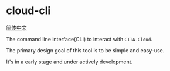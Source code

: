 # cloud-cli

[简体中文](README-CN.md)

The command line interface(CLI) to interact with `CITA-Cloud`.

The primary design goal of this tool is to be simple and easy-use.

It's in a early stage and under actively development.


